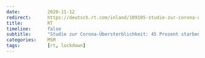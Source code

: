 ```yaml
---
date:          2020-11-12
redirect:      https://deutsch.rt.com/inland/109105-studie-zur-corona-ubersterblichkeit/
title:         RT
timeline:      false
subtitle:      "Studie zur Corona-Übersterblichkeit: 45 Prozent starben infolge des Lockdowns"
categories:    MSM
tags:          [rt, lockdown]
---
```

